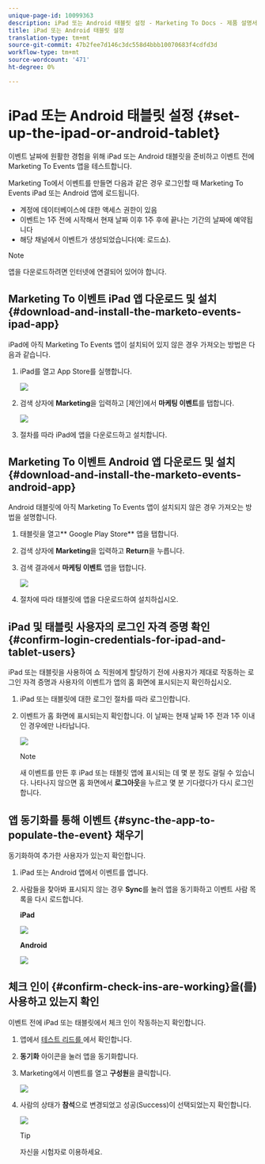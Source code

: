 ```yaml
---
unique-page-id: 10099363
description: iPad 또는 Android 태블릿 설정 - Marketing To Docs - 제품 설명서
title: iPad 또는 Android 태블릿 설정
translation-type: tm+mt
source-git-commit: 47b2fee7d146c3dc558d4bbb10070683f4cdfd3d
workflow-type: tm+mt
source-wordcount: '471'
ht-degree: 0%

---
```



# iPad 또는 Android 태블릿 설정 {#set-up-the-ipad-or-android-tablet}

이벤트 날짜에 원활한 경험을 위해 iPad 또는 Android 태블릿을 준비하고 이벤트 전에 Marketing To Events 앱을 테스트합니다.

Marketing To에서 이벤트를 만들면 다음과 같은 경우 로그인할 때 Marketing To Events iPad 또는 Android 앱에 로드됩니다.

* 계정에 데이터베이스에 대한 액세스 권한이 있음
* 이벤트는 1주 전에 시작해서 현재 날짜 이후 1주 후에 끝나는 기간의 날짜에 예약됩니다
* 해당 채널에서 이벤트가 생성되었습니다(예: 로드쇼).

>[!NOTE]
>
>앱을 다운로드하려면 인터넷에 연결되어 있어야 합니다.

## Marketing To 이벤트 iPad 앱 다운로드 및 설치 {#download-and-install-the-marketo-events-ipad-app}

iPad에 아직 Marketing To Events 앱이 설치되어 있지 않은 경우 가져오는 방법은 다음과 같습니다.

1. iPad를 열고 App Store를 실행합니다.

   ![](assets/image2016-4-14-15-3a52-3a19.png)

1. 검색 상자에 **Marketing**&#x200B;을 입력하고 [제안]에서 **마케팅 이벤트**&#x200B;를 탭합니다.

   ![](assets/image2016-4-14-16-3a0-3a3.png)

1. 절차를 따라 iPad에 앱을 다운로드하고 설치합니다.

## Marketing To 이벤트 Android 앱 다운로드 및 설치 {#download-and-install-the-marketo-events-android-app}

Android 태블릿에 아직 Marketing To Events 앱이 설치되지 않은 경우 가져오는 방법을 설명합니다.

1. 태블릿을 열고** Google Play Store** 앱을 탭합니다.
1. 검색 상자에 **Marketing**&#x200B;을 입력하고 **Return**&#x200B;을 누릅니다.
1. 검색 결과에서 **마케팅 이벤트** 앱을 탭합니다.

   ![](assets/image2016-4-15-14-3a42-3a11.png)

1. 절차에 따라 태블릿에 앱을 다운로드하여 설치하십시오.

## iPad 및 태블릿 사용자의 로그인 자격 증명 확인 {#confirm-login-credentials-for-ipad-and-tablet-users}

iPad 또는 태블릿을 사용하여 쇼 직원에게 할당하기 전에 사용자가 제대로 작동하는 로그인 자격 증명과 사용자의 이벤트가 앱의 홈 화면에 표시되는지 확인하십시오.

1. iPad 또는 태블릿에 대한 로그인 절차를 따라 로그인합니다.
1. 이벤트가 홈 화면에 표시되는지 확인합니다. 이 날짜는 현재 날짜 1주 전과 1주 이내인 경우에만 나타납니다.

   ![](assets/image2016-4-15-15-3a29-3a0.png)

   >[!NOTE]
   >
   >새 이벤트를 만든 후 iPad 또는 태블릿 앱에 표시되는 데 몇 분 정도 걸릴 수 있습니다. 나타나지 않으면 홈 화면에서 **로그아웃**&#x200B;을 누르고 몇 분 기다렸다가 다시 로그인합니다.

## 앱 동기화를 통해 이벤트 {#sync-the-app-to-populate-the-event} 채우기

동기화하여 추가한 사용자가 있는지 확인합니다.

1. iPad 또는 Android 앱에서 이벤트를 엽니다.
1. 사람들을 찾아봐 표시되지 않는 경우 **Sync**를 눌러 앱을 동기화하고 이벤트 사람 목록을 다시 로드합니다.

   **iPad**

   ![](assets/image2016-4-12-14-3a25-3a13.png)

   **Android**

   ![](assets/screenshot-2016-04-15-14-14-08-sync-button.png)

## 체크 인이 {#confirm-check-ins-are-working}을(를) 사용하고 있는지 확인

이벤트 전에 iPad 또는 태블릿에서 체크 인이 작동하는지 확인합니다.

1. 앱에서 [테스트 리드를 ](check-people-into-your-event-from-your-tablet.md)에서 확인합니다.
1. **동기화** 아이콘을 눌러 앱을 동기화합니다.
1. Marketing에서 이벤트를 열고 **구성원**&#x200B;을 클릭합니다.

   ![](assets/image2016-4-15-15-3a32-3a42.png)

1. 사람의 상태가 **참석**&#x200B;으로 변경되었고 성공(Success)이 선택되었는지 확인합니다.

   ![](assets/image2016-4-18-14-3a11-3a36.png)

   >[!TIP]
   >
   >자신을 시험자로 이용하세요.

